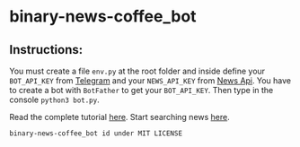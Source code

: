 # binary-news-coffee_bot

## Instructions:
You must create a file `env.py` at the root folder and inside define your `BOT_API_KEY` from [Telegram](telegram.org) and your `NEWS_API_KEY` from [News Api](https://newsapi.org/). You have to create a bot with `BotFather` to get your `BOT_API_KEY`. Then type in the console `python3 bot.py`.

Read the complete tutorial [here](https://binary-coffee.dev/).
Start searching news [here](https://t.me/binarynewscoffee_bot).


    binary-news-coffee_bot id under MIT LICENSE
